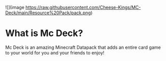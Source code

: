![](image https://raw.githubusercontent.com/Cheese-Kings/MC-Deck/main/Resource%20Pack/pack.png)

# What is Mc Deck?

Mc Deck is an amazing Minecraft Datapack that adds an entire card game to your world for you and your friends to enjoy!
